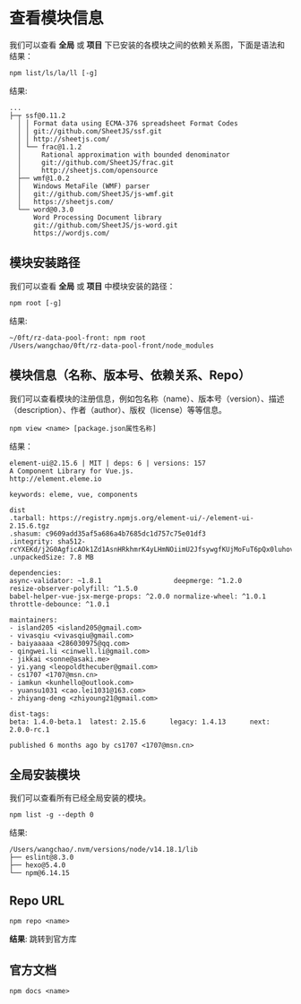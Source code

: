 # 查看模块信息

我们可以查看 **全局** 或 **项目** 下已安装的各模块之间的依赖关系图，下面是语法和结果：

```shell
npm list/ls/la/ll [-g]
```

结果:

```shell
...
├─┬ ssf@0.11.2
  │ │ Format data using ECMA-376 spreadsheet Format Codes
  │ │ git://github.com/SheetJS/ssf.git
  │ │ http://sheetjs.com/
  │ └── frac@1.1.2
  │     Rational approximation with bounded denominator
  │     git://github.com/SheetJS/frac.git
  │     http://sheetjs.com/opensource
  ├── wmf@1.0.2
  │   Windows MetaFile (WMF) parser
  │   git://github.com/SheetJS/js-wmf.git
  │   https://sheetjs.com/
  └── word@0.3.0
      Word Processing Document library
      git://github.com/SheetJS/js-word.git
      https://wordjs.com/
```

## 模块安装路径

我们可以查看 **全局** 或 **项目** 中模块安装的路径：

```shell
npm root [-g]
```

结果:

```shell
~/0ft/rz-data-pool-front: npm root
/Users/wangchao/0ft/rz-data-pool-front/node_modules
```

## 模块信息（名称、版本号、依赖关系、Repo）

我们可以查看模块的注册信息，例如包名称（name）、版本号（version）、描述（description）、作者（author）、版权（license）等等信息。

```shell
npm view <name> [package.json属性名称]
```

结果：

```shell
element-ui@2.15.6 | MIT | deps: 6 | versions: 157
A Component Library for Vue.js.
http://element.eleme.io

keywords: eleme, vue, components

dist
.tarball: https://registry.npmjs.org/element-ui/-/element-ui-2.15.6.tgz
.shasum: c9609add35af5a686a4b7685dc1d757c75e01df3
.integrity: sha512-rcYXEKd/j2G0AgficAOk1Zd1AsnHRkhmrK4yLHmNOiimU2JfsywgfKUjMoFuT6pQx0luhovj8lFjpE4Fnt58Iw==
.unpackedSize: 7.8 MB

dependencies:
async-validator: ~1.8.1                  deepmerge: ^1.2.0                        resize-observer-polyfill: ^1.5.0         
babel-helper-vue-jsx-merge-props: ^2.0.0 normalize-wheel: ^1.0.1                  throttle-debounce: ^1.0.1                

maintainers:
- island205 <island205@gmail.com>
- vivasqiu <vivasqiu@gmail.com>
- baiyaaaaa <286030975@qq.com>
- qingwei.li <cinwell.li@gmail.com>
- jikkai <sonne@asaki.me>
- yi.yang <leopoldthecuber@gmail.com>
- cs1707 <1707@msn.cn>
- iamkun <kunhello@outlook.com>
- yuansu1031 <cao.lei1031@163.com>
- zhiyang-deng <zhiyoung21@gmail.com>

dist-tags:
beta: 1.4.0-beta.1  latest: 2.15.6      legacy: 1.4.13      next: 2.0.0-rc.1    

published 6 months ago by cs1707 <1707@msn.cn>
```

## 全局安装模块

我们可以查看所有已经全局安装的模块。

```shell
npm list -g --depth 0
```

结果:

```shell
/Users/wangchao/.nvm/versions/node/v14.18.1/lib
├── eslint@8.3.0
├── hexo@5.4.0
└── npm@6.14.15
```

## Repo URL

```shell
npm repo <name>
```

**结果**: 跳转到官方库

## 官方文档

```shell
npm docs <name>
```

##
